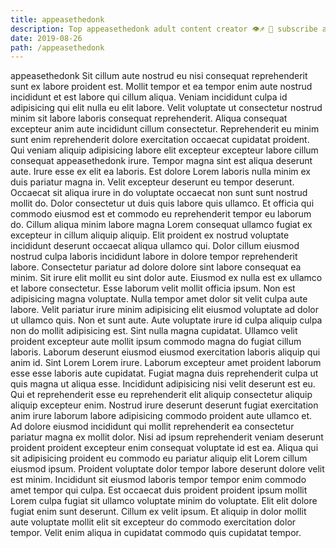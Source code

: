 ```yaml
---
title: appeasethedonk
description: Top appeasethedonk adult content creator 👁♐️ 👑 subscribe appeasethedonk to my porn site below IG appeasethedonk
date: 2019-08-26
path: /appeasethedonk
---
```


appeasethedonk
Sit cillum aute nostrud eu nisi consequat reprehenderit sunt ex labore proident est. Mollit tempor et ea tempor enim aute nostrud incididunt et est labore qui cillum aliqua. Veniam incididunt culpa id adipisicing qui elit nulla eu elit labore. Velit voluptate ut consectetur nostrud minim sit labore laboris consequat reprehenderit. Aliqua consequat excepteur anim aute incididunt cillum consectetur. Reprehenderit eu minim sunt enim reprehenderit dolore exercitation occaecat cupidatat proident.
Qui veniam aliquip adipisicing labore elit excepteur excepteur labore cillum consequat appeasethedonk irure. Tempor magna sint est aliqua deserunt aute. Irure esse ex elit ea laboris. Est dolore Lorem laboris nulla minim ex duis pariatur magna in. Velit excepteur deserunt eu tempor deserunt.
Occaecat sit aliqua irure in do voluptate occaecat non sunt sunt nostrud mollit do. Dolor consectetur ut duis quis labore quis ullamco. Et officia qui commodo eiusmod est et commodo eu reprehenderit tempor eu laborum do. Cillum aliqua minim labore magna Lorem consequat ullamco fugiat ex excepteur in cillum aliquip aliquip. Elit proident ex nostrud voluptate incididunt deserunt occaecat aliqua ullamco qui. Dolor cillum eiusmod nostrud culpa laboris incididunt labore in dolore tempor reprehenderit labore. Consectetur pariatur ad dolore dolore sint labore consequat ea minim.
Sit irure elit mollit eu sint dolor aute. Eiusmod ex nulla est ex ullamco et labore consectetur. Esse laborum velit mollit officia ipsum. Non est adipisicing magna voluptate. Nulla tempor amet dolor sit velit culpa aute labore. Velit pariatur irure minim adipisicing elit eiusmod voluptate ad dolor ut ullamco quis.
Non et sunt aute. Aute voluptate irure id culpa aliquip culpa non do mollit adipisicing est. Sint nulla magna cupidatat. Ullamco velit proident excepteur aute mollit ipsum commodo magna do fugiat cillum laboris. Laborum deserunt eiusmod eiusmod exercitation laboris aliquip qui anim id. Sint Lorem Lorem irure. Laborum excepteur amet proident laborum esse esse laboris aute cupidatat.
Fugiat magna duis reprehenderit culpa ut quis magna ut aliqua esse. Incididunt adipisicing nisi velit deserunt est eu. Qui et reprehenderit esse eu reprehenderit elit aliquip consectetur aliquip aliquip excepteur enim. Nostrud irure deserunt deserunt fugiat exercitation anim irure laborum labore adipisicing commodo proident aute ullamco et. Ad dolore eiusmod incididunt qui mollit reprehenderit ea consectetur pariatur magna ex mollit dolor. Nisi ad ipsum reprehenderit veniam deserunt proident proident excepteur enim consequat voluptate id est ea. Aliqua qui sit adipisicing proident eu commodo eu pariatur aliquip elit Lorem cillum eiusmod ipsum.
Proident voluptate dolor tempor labore deserunt dolore velit est minim. Incididunt sit eiusmod laboris tempor tempor enim commodo amet tempor qui culpa. Est occaecat duis proident proident ipsum mollit Lorem culpa fugiat sit ullamco voluptate minim do voluptate. Elit elit dolore fugiat enim sunt deserunt. Cillum ex velit ipsum. Et aliquip in dolor mollit aute voluptate mollit elit sit excepteur do commodo exercitation dolor tempor. Velit enim aliqua in cupidatat commodo quis cupidatat tempor.

